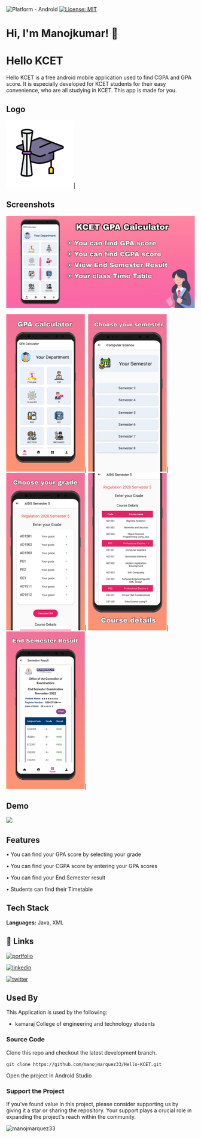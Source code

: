 

![Platform - Android](https://img.shields.io/badge/platform-Android%20%7C%20iOS-blue.svg?style=for-the-badge)
[![License: MIT](https://img.shields.io/badge/License-MIT-green.svg?style=for-the-badge)](https://opensource.org/licenses/MIT)

# Hi, I'm Manojkumar! 👋


# Hello KCET

Hello KCET is a free android mobile application used to find CGPA and GPA score. It is especially developed for KCET students for their easy convenience, who are all studying in KCET. This app is made for you.

## Logo
<img src="https://github.com/manojmarquez33/Hello-KCET/blob/master/app/release/icon.jpg" width="180">|

## Screenshots

![App Banner](https://github.com/manojmarquez33/Hello-KCET/blob/master/app/release/hellokcet.jpg)

<img src="https://github.com/manojmarquez33/Hello-KCET/blob/master/app/release/screenshot%20(1).jpg" width="210">|
<img src="https://github.com/manojmarquez33/Hello-KCET/blob/master/app/release/screenshot%20(2).jpg" width="210">|
<img src="https://github.com/manojmarquez33/Hello-KCET/blob/master/app/release/screenshot%20(3).jpg" width="210">|
<img src="https://github.com/manojmarquez33/Hello-KCET/blob/master/app/release/screenshot%20(4).jpg" width="210">|
<img src="https://github.com/manojmarquez33/Hello-KCET/blob/master/app/release/screenshot%20(5).jpg" width="210">|


## Demo

[<img src="http://i.imgur.com/pxFfB0S.png" width="200"/>][link:google-play]

[link:google-play]: https://play.google.com/store/apps/details?id=com.manomar.gpacalculator

## Features

• You can find your GPA score by selecting your grade

• You can find your CGPA score by entering your GPA scores

• You can find your End Semester result

• Students can find their Timetable


## Tech Stack

**Languages:** Java, XML


## 🔗 Links
[![portfolio](https://img.shields.io/badge/my_portfolio-000?style=for-the-badge&logo=ko-fi&logoColor=white)](https://manoj.codemub.com/)

[![linkedin](https://img.shields.io/badge/linkedin-0A66C2?style=for-the-badge&logo=linkedin&logoColor=white)](https://in.linkedin.com/in/manojkumar1710)

[![twitter](https://img.shields.io/badge/Instagram-C13584?style=for-the-badge&logo=instagram&logoColor=white)](https://www.instagram.com/manojmarquez33/)


## Used By

This Application is used by the following:

- kamaraj College of engineering and technology students

### Source Code
Clone this repo and checkout the latest development branch.

```
git clone https://github.com/manojmarquez33/Hello-KCET.git  
```
Open the project in Android Studio

### Support the Project
If you've found value in this project, please consider supporting us by giving it a star or sharing the repository. Your support plays a crucial role in expanding the project's reach within the community.

<p><a href="https://www.buymeacoffee.com/manojmarquez33"> <img align="left" src="https://cdn.buymeacoffee.com/buttons/v2/default-yellow.png" height="50" width="210" alt="manojmarquez33" /></a></p><br><br>


